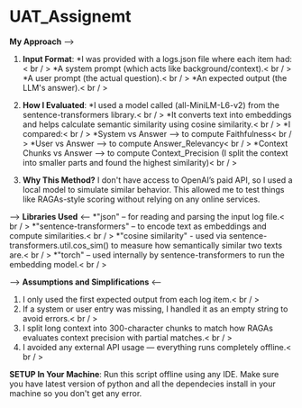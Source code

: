 # UAT_Assignemt
**My Approach** -->
1. **Input Format**:
*I was provided with a logs.json file where each item had:< br / >
  *A system prompt (which acts like background/context).< br / >
  *A user prompt (the actual question).< br / >
  *An expected output (the LLM's answer).< br / >

2. **How I Evaluated**:
*I used a model called (all-MiniLM-L6-v2) from the sentence-transformers library.< br / >
*It converts text into embeddings and helps calculate semantic similarity using cosine similarity.< br / >
    *I compared:< br / >
      *System vs Answer --> to compute Faithfulness< br / >
      *User vs Answer --> to compute Answer_Relevancy< br / >
      *Context Chunks vs Answer --> to compute Context_Precision (I split the context into smaller parts and found the highest similarity)< br / >

3. **Why This Method?**
I don't have access to OpenAI’s paid API, so I used a local model to simulate similar behavior. This allowed me to test things like RAGAs-style scoring without relying on any online services.

--> **Libraries Used** <--
*"json" – for reading and parsing the input log file.< br / >
*"sentence-transformers" – to encode text as embeddings and compute similarities.< br / >
*"cosine similarity" - used via sentence-transformers.util.cos_sim() to measure how semantically similar two texts are.< br / >
*"torch" – used internally by sentence-transformers to run the embedding model.< br / >

--> **Assumptions and Simplifications** <--
1. I only used the first expected output from each log item.< br / >
2. If a system or user entry was missing, I handled it as an empty string to avoid errors.< br / >
3. I split long context into 300-character chunks to match how RAGAs evaluates context precision with partial matches.< br / >
4. I avoided any external API usage — everything runs completely offline.< br / >





**SETUP In Your Machine**:
Run this script offline using any IDE. Make sure you have latest version of python and all the dependecies install in your machine so you don't get any error.
